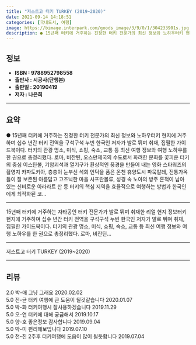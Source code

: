 ```yaml
---
title: "저스트고 터키 TURKEY (2019~2020)"
date: 2021-09-14 14:18:51
categories: [국내도서, 여행]
image: https://bimage.interpark.com/goods_image/3/9/0/1/304233901s.jpg
description: ● 15년째 터키에 거주하는 진정한 터키 전문가의 최신 정보와 노하우터키 현지에 거주하며 십수 년간 터키 전역을 구석구석 누빈 한국인 저자가 발로 뛰며 취재, 집필한 가이드북이다. 터키의 관광 명소, 미식, 쇼핑, 숙소, 교통 등 최신 여행 정보와 여행 노하우를 한 권으로 총정리했다.
---
```


## **정보**

- **ISBN : 9788952798558**
- **출판사 : 시공사(단행본)**
- **출판일 : 20190419**
- **저자 : 나은희**

------



## **요약**

●  15년째 터키에 거주하는 진정한 터키 전문가의 최신 정보와 노하우터키 현지에 거주하며 십수 년간 터키 전역을 구석구석 누빈 한국인 저자가 발로 뛰며 취재, 집필한 가이드북이다. 터키의 관광 명소, 미식, 쇼핑, 숙소, 교통 등 최신 여행 정보와 여행 노하우를 한 권으로 총정리했다. 로마, 비잔틴, 오스만제국의 수도로서 화려한 문화를 꽃피운 터키의 중심 이스탄불, 기암괴석과 열기구가 환상적인 풍경을 만들어 내는 영화 스타워즈의 촬영지 카파도키아, 층층이 눈부신 석회 언덕을 품은 온천 휴양도시 파묵칼레, 전통가옥들이 잘 보존된 아름답고 고즈넉한 마을 사프란볼루, 성경 속 노아의 방주 흔적이 남아 있는 신비로운 아라라트 산 등 터키의 핵심 지역을 효율적으로 여행하는 방법과 한국인에게 최적화된 코...

------

15년째 터키에 거주하는 자타공인 터키 전문가가
발로 뛰며 취재한 리얼 현지 정보터키 현지에 거주하며 십수 년간 터키 전역을 구석구석 누빈 한국인 저자가 발로 뛰며 취재, 집필한 가이드북이다. 터키의 관광 명소, 미식, 쇼핑, 숙소, 교통 등 최신 여행 정보와 여행 노하우를 한 권으로 총정리했다. 로마, 비잔틴... 

------


저스트고 터키 TURKEY (2019~2020) 

------


## **리뷰** 

2.0 박-애 그냥 그래요 2020.02.02 <br/>5.0 전-균 터키 여행에 큰 도움이 될것같습니다  2020.01.07 <br/>5.0 박-화 터키여행시 잘사용하겠습니다 2019.11.29 <br/>5.0 오-연 터키에 대해 궁금해서 2019.10.17 <br/>5.0 양-호 좋은정보 감사합니다 2019.09.04 <br/>5.0 박-미 편리해보입니다  2019.07.10 <br/>5.0 천-진 2주후 터키여행에 도움이 많이 될듯합니다 2019.07.04 <br/>